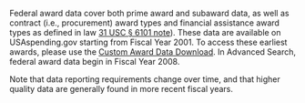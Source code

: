 Federal award data cover both prime award and subaward data, as well as contract (i.e., procurement) award types and financial assistance award types as defined in law [31 USC § 6101 note](https://uscode.house.gov/view.xhtml?req=(title:31%20section:6101%20edition:prelim)%20OR%20(granuleid:USC-prelim-title31-section6101)&f=treesort&edition=prelim&num=0&jumpTo=true)).
These data are available on USAspending.gov starting from Fiscal
Year 2001. To access these earliest awards, please use the [Custom Award Data Download](https://www.usaspending.gov/download_center/custom_award_data).
In Advanced Search, federal award data begin in Fiscal Year 2008.

Note that data reporting requirements change over time, and that higher quality data are generally found in more recent fiscal years.
